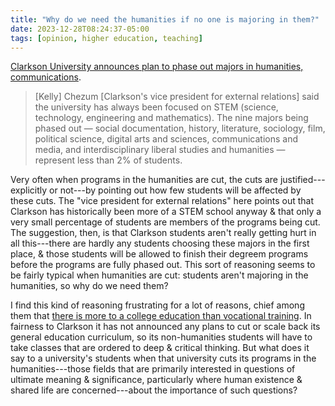 ```yaml
---
title: "Why do we need the humanities if no one is majoring in them?"
date: 2023-12-28T08:24:37-05:00
tags: [opinion, higher education, teaching]
---
```


[Clarkson University announces plan to phase out majors in humanities, communications](https://www.northcountrypublicradio.org/news/story/49014/20231222/clarkson-announces-plan-to-phase-out-majors-in-humanties-communications). 

> [Kelly] Chezum [Clarkson's vice president for external relations] said the university has always been focused on STEM (science, technology, engineering and mathematics). The nine majors being phased out — social documentation, history, literature, sociology, film, political science, digital arts and sciences, communications and media, and interdisciplinary liberal studies and humanities — represent less than 2% of students.

Very often when programs in the humanities are cut, the cuts are justified---explicitly or not---by pointing out how few students will be affected by these cuts. The "vice president for external relations" here points out that Clarkson has historically been more of a STEM school anyway & that only a very small percentage of students are members of the programs being cut. The suggestion, then, is that Clarkson students aren't really getting hurt in all this---there are hardly any students choosing these majors in the first place, & those students will be allowed to finish their degreem programs before the programs are fully phased out. This sort of reasoning seems to be fairly typical when humanities are cut: students aren't majoring in the humanities, so why do we need them?

I find this kind of reasoning frustrating for a lot of reasons, chief among them that [there is more to a college education than vocational training](https://www.nytimes.com/2023/04/02/opinion/humanities-liberal-arts-policy-higher-education.html). In fairness to Clarkson it has not announced any plans to cut or scale back its general education curriculum, so its non-humanities students will have to take classes that are ordered to deep & critical thinking. But what does it say to a university's students when that university cuts its programs in the humanities---those fields that are primarily interested in questions of ultimate meaning & significance, particularly where human existence & shared life are concerned---about the importance of such questions?

